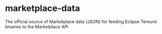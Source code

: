 # marketplace-data
The official source of Marketplace data (JSON) for feeding Eclipse Temurin binaries to the Marketplace API

